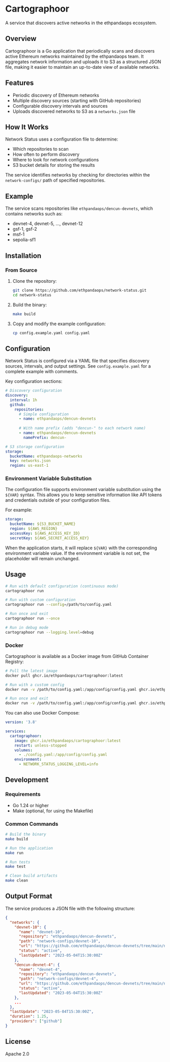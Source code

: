 # Cartographoor

A service that discovers active networks in the ethpandaops ecosystem.

## Overview

Cartographoor is a Go application that periodically scans and discovers active Ethereum networks maintained by the ethpandaops team. It aggregates network information and uploads it to S3 as a structured JSON file, making it easier to maintain an up-to-date view of available networks.

## Features

- Periodic discovery of Ethereum networks
- Multiple discovery sources (starting with GitHub repositories)
- Configurable discovery intervals and sources
- Uploads discovered networks to S3 as a `networks.json` file

## How It Works

Network Status uses a configuration file to determine:
- Which repositories to scan
- How often to perform discovery
- Where to look for network configurations
- S3 bucket details for storing the results

The service identifies networks by checking for directories within the `network-configs/` path of specified repositories.

## Example

The service scans repositories like `ethpandaops/dencun-devnets`, which contains networks such as:
- devnet-4, devnet-5, ..., devnet-12
- gsf-1, gsf-2
- msf-1
- sepolia-sf1

## Installation

### From Source

1. Clone the repository:
   ```bash
   git clone https://github.com/ethpandaops/network-status.git
   cd network-status
   ```

2. Build the binary:
   ```bash
   make build
   ```

3. Copy and modify the example configuration:
   ```bash
   cp config.example.yaml config.yaml
   ```

## Configuration

Network Status is configured via a YAML file that specifies discovery sources, intervals, and output settings. See `config.example.yaml` for a complete example with comments.

Key configuration sections:

```yaml
# Discovery configuration
discovery:
  interval: 1h
  github:
    repositories:
      # Simple configuration
      - name: ethpandaops/dencun-devnets
      
      # With name prefix (adds "dencun-" to each network name)
      - name: ethpandaops/dencun-devnets
        namePrefix: dencun-

# S3 storage configuration
storage:
  bucketName: ethpandaops-networks
  key: networks.json
  region: us-east-1
```

### Environment Variable Substitution

The configuration file supports environment variable substitution using the `${VAR}` syntax. This allows you to keep sensitive information like API tokens and credentials outside of your configuration files.

For example:

```yaml
storage:
  bucketName: ${S3_BUCKET_NAME}
  region: ${AWS_REGION}
  accessKey: ${AWS_ACCESS_KEY_ID}
  secretKey: ${AWS_SECRET_ACCESS_KEY}
```

When the application starts, it will replace `${VAR}` with the corresponding environment variable value. If the environment variable is not set, the placeholder will remain unchanged.

## Usage

```bash
# Run with default configuration (continuous mode)
cartographoor run

# Run with custom configuration
cartographoor run --config=/path/to/config.yaml

# Run once and exit
cartographoor run --once

# Run in debug mode 
cartographoor run --logging.level=debug
```

### Docker

Cartographoor is available as a Docker image from GitHub Container Registry:

```bash
# Pull the latest image
docker pull ghcr.io/ethpandaops/cartographoor:latest

# Run with a custom config
docker run -v /path/to/config.yaml:/app/config/config.yaml ghcr.io/ethpandaops/cartographoor:latest

# Run once and exit
docker run -v /path/to/config.yaml:/app/config/config.yaml ghcr.io/ethpandaops/cartographoor:latest run --once
```

You can also use Docker Compose:

```yaml
version: '3.8'

services:
  cartographoor:
    image: ghcr.io/ethpandaops/cartographoor:latest
    restart: unless-stopped
    volumes:
      - ./config.yaml:/app/config/config.yaml
    environment:
      - NETWORK_STATUS_LOGGING_LEVEL=info
```

## Development

### Requirements

- Go 1.24 or higher
- Make (optional, for using the Makefile)

### Common Commands

```bash
# Build the binary
make build

# Run the application
make run

# Run tests
make test

# Clean build artifacts
make clean
```

## Output Format

The service produces a JSON file with the following structure:

```json
{
  "networks": {
    "devnet-10": {
      "name": "devnet-10",
      "repository": "ethpandaops/dencun-devnets",
      "path": "network-configs/devnet-10",
      "url": "https://github.com/ethpandaops/dencun-devnets/tree/main/network-configs/devnet-10",
      "status": "active",
      "lastUpdated": "2023-05-04T15:30:00Z"
    },
    "dencun-devnet-4": {
      "name": "devnet-4",
      "repository": "ethpandaops/dencun-devnets",
      "path": "network-configs/devnet-4",
      "url": "https://github.com/ethpandaops/dencun-devnets/tree/main/network-configs/devnet-4",
      "status": "active",
      "lastUpdated": "2023-05-04T15:30:00Z"
    },
    ...
  },
  "lastUpdate": "2023-05-04T15:30:00Z",
  "duration": 1.25,
  "providers": ["github"]
}
```

## License

Apache 2.0